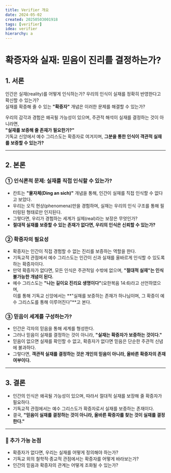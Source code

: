 ```yaml
---
title: Verifier 개요
date: 2024-05-02
created: 20250503001918
tags: [verifier]
idea: verifier
hierarchy: a
---
```

# **확증자와 실재: 믿음이 진리를 결정하는가?**

## **1. 서론**

인간은 실재(reality)를 어떻게 인식하는가? 우리의 인식이 실재를 정확히 반영한다고 확신할 수 있는가?  
실재를 확증해 줄 수 있는 **"확증자"** 개념은 이러한 문제를 해결할 수 있는가?

우리의 감각과 경험은 왜곡될 가능성이 있으며, 주관적 해석이 실재를 결정하는 것이 아니라면,  
**"실재를 보증해 줄 존재가 필요한가?"**  
기독교 신앙에서 예수 그리스도는 확증자로 여겨지며, **그분을 통한 인식이 객관적 실재를 보증할 수 있는가?**

---

## **2. 본론**

### **① 인식론적 문제: 실재를 직접 인식할 수 있는가?**

- 칸트는 **"물자체(Ding an sich)"** 개념을 통해, 인간이 실재를 직접 인식할 수 없다고 보았다.
- 우리는 오직 현상(phenomena)만을 경험하며, 실재는 우리의 인식 구조를 통해 필터링된 형태로만 인지된다.
- 그렇다면, 우리가 경험하는 세계가 실제(real)라는 보장은 무엇인가?
- **절대적 실재를 보증할 수 있는 존재가 없다면, 우리의 인식은 신뢰할 수 있는가?**

### **② 확증자의 필요성**

- 확증자는 인간이 직접 경험할 수 없는 진리를 보증하는 역할을 한다.
- 기독교적 관점에서 예수 그리스도는 인간이 신과 실재를 올바르게 인식할 수 있도록 하는 확증자이다.
- 만약 확증자가 없다면, 모든 인식은 주관적일 수밖에 없으며, **"절대적 실재"는 인식 불가능한 개념이 된다.**
- 예수 그리스도는 **"나는 길이요 진리요 생명이다"**(요한복음 14:6)라고 선언하였으며,  
    이를 통해 기독교 신앙에서는 **"실재를 보증하는 존재가 하나님이며, 그 확증이 예수 그리스도를 통해 이루어진다"**고 본다.

### **③ 믿음이 세계를 구성하는가?**

- 인간은 각자의 믿음을 통해 세계를 형성한다.
- 그러나 믿음이 실재를 결정하는 것이 아니라, **"실재는 확증자가 보증하는 것이다."**
- 믿음이 없으면 실재를 확인할 수 없고, 확증자가 없다면 믿음은 단순한 주관적 신념에 불과하다.
- 그렇다면, **객관적 실재를 결정하는 것은 개인의 믿음이 아니라, 올바른 확증자의 존재 여부이다.**

---

## **3. 결론**

- 인간의 인식은 왜곡될 가능성이 있으며, 따라서 절대적 실재를 보장해 줄 확증자가 필요하다.
- 기독교적 관점에서는 예수 그리스도가 확증자로서 실재를 보증하는 존재이다.
- 결국, **"믿음이 실재를 결정하는 것이 아니라, 올바른 확증자를 찾는 것이 실재를 결정한다."**

---

### **🔹 추가 가능 논점**

- 확증자가 없다면, 우리는 실재를 어떻게 정의해야 하는가?
- 기독교 외의 철학적·종교적 관점에서는 확증자를 어떻게 바라보는가?
- 인간의 믿음과 확증자의 관계는 어떻게 조화될 수 있는가?